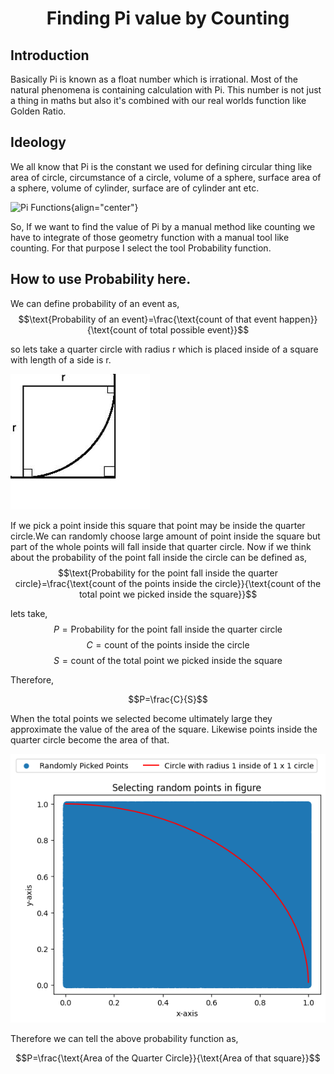 <h1 align="center">Finding Pi value by Counting</h1>

<h2>Introduction</h2>

Basically Pi is known as a float number which is irrational.
Most of the natural phenomena is containing calculation with Pi. This number is not just a thing in maths but also it's combined with our real worlds function like Golden Ratio.

<h2>Ideology</h2>

We all know that Pi is the constant we used for defining circular thing like area of circle, circumstance of a circle, volume of a sphere, surface area of a sphere, volume of cylinder, surface are of cylinder ant etc.

![Pi Functions](https://www.mathsisfun.com/geometry/images/cone-sphere-cylinder-vol.svg){align="center"}

So, If we want to find the value of Pi by a manual method like counting we have to integrate of those geometry function with a manual tool like counting. For that purpose I select the tool Probability function.

<h2> How to use Probability here. </h2>

We can define probability of an event as,
$$\text{Probability of an event}=\frac{\text{count of that event happen}}{\text{count of total possible event}}$$ 

so lets take a quarter circle with radius r which is placed inside of a square with length of a side is r.

![Explain the square with quarter circle](./ExplainSquareAndQCircle.png)

If we pick a point inside this square that point may be inside the quarter circle.We can randomly choose large amount of point inside the square but part of the whole points will fall inside that quarter circle. Now if we think about the probability of the point fall inside the circle can be defined as,
$$\text{Probability for the point fall inside the quarter circle}=\frac{\text{count of the points inside the circle}}{\text{count of the total point we picked inside the square}}$$

lets take,
$$P=\text{Probability for the point fall inside the quarter circle}$$ 
$$C=\text{count of the points inside the circle}$$ 
$$S=\text{count of the total point we picked inside the square}$$ 

Therefore,

$$P=\frac{C}{S}$$

When the total points we selected become ultimately large they approximate the value of the area of the square. Likewise points inside the quarter circle become the area of that.

![Explanation](./Explain.png)

Therefore we can tell the above probability function as,

$$P=\frac{\text{Area of the Quarter Circle}}{\text{Area of that square}}$$



